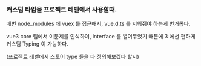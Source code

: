 ### 커스텀 타입을 프로젝트 레벨에서 사용할때.

매번 node_modules 에 vuex 를 접근해서, vue.d.ts 를 지워줘야 하는게 번거롭다.

vue3 core 팀에서 이문제를 인식하여, interface 를 열어두었기 때문에 3 에선 편하게 커스텀 Typing 이 가능하다.

(프로젝트 레벨에서 스토어 type 들을 다 정의해보겠다 할시)